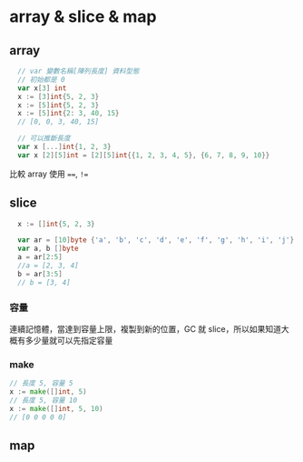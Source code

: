 # array & slice & map

## array

```go
  // var 變數名稱[陣列長度] 資料型態
  // 初始都是 0
  var x[3] int
  x := [3]int{5, 2, 3}
  x := [5]int{5, 2, 3}
  x := [5]int{2: 3, 40, 15}
  // [0, 0, 3, 40, 15]

  // 可以推斷長度
  var x [...]int{1, 2, 3}
  var x [2][5]int = [2][5]int{{1, 2, 3, 4, 5}, {6, 7, 8, 9, 10}}

```

比較 array 使用 `==`, `!=`

## slice

```go
  x := []int{5, 2, 3}

  var ar = [10]byte {'a', 'b', 'c', 'd', 'e', 'f', 'g', 'h', 'i', 'j'}
  var a, b []byte
  a = ar[2:5]
  //a = [2, 3, 4]
  b = ar[3:5]
  // b = [3, 4]
```

### 容量

連續記憶體，當達到容量上限，複製到新的位置，GC 就 slice，所以如果知道大概有多少量就可以先指定容量

### make

```go
// 長度 5, 容量 5
x := make([]int, 5)
// 長度 5, 容量 10
x := make([]int, 5, 10)
// [0 0 0 0 0]
```

## map

